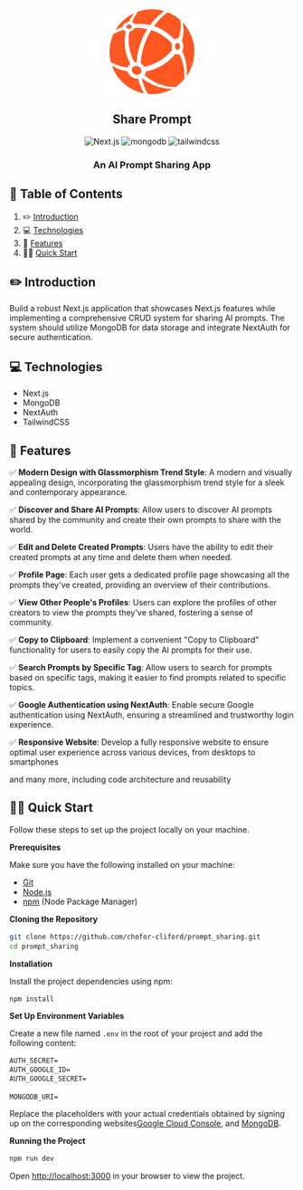 <div align="center">
  <img src="https://raw.githubusercontent.com/chofor-cliford/prompt_sharing/5fb2936fc0aa28b0161f71720dd2051e4ffa99f6/public/assets/images/logo.svg" alt="Project Banner" width="150" height="150" style="image-rendering: crisp-edges;" />
  <h2 align="center"><strong>Share Prompt</strong></h2>

  <div>
    <img src="https://img.shields.io/badge/-Next_JS-black?style=for-the-badge&logoColor=white&logo=nextdotjs&color=000" alt="Next.js" />
    <img src="https://img.shields.io/badge/-Mongodb-black?style=for-the-badge&logoColor=white&logo=mongodb&color=47A248" alt="mongodb" />
    <img src="https://img.shields.io/badge/-Tailwind_CSS-black?style=for-the-badge&logoColor=white&logo=tailwindcss&color=06B6D4" alt="tailwindcss" />
  </div>

  <h3 align="center">An  AI Prompt Sharing App</h3>
  </div>


## 📖 <a name="table">Table of Contents</a>

1. ✏️ [Introduction](#introduction)
2. 💻 [Technologies](#tech)
3. 🎒 [Features](#features)
4. 👨‍💻 [Quick Start](#quick-start)


## <a name="introduction">✏️ Introduction</a>
Build a robust Next.js application that showcases Next.js features while implementing a comprehensive CRUD system for sharing AI prompts. The system should utilize MongoDB for data storage and integrate NextAuth for secure authentication.

## <a name="tech">💻 Technologies</a>

- Next.js
- MongoDB
- NextAuth
- TailwindCSS

## <a name="features">🎒 Features</a>

✅ **Modern Design with Glassmorphism Trend Style**: A modern and visually appealing design, incorporating the glassmorphism trend style for a sleek and contemporary appearance.

✅ **Discover and Share AI Prompts**: Allow users to discover AI prompts shared by the community and create their own prompts to share with the world.

✅ **Edit and Delete Created Prompts**: Users have the ability to edit their created prompts at any time and delete them when needed.

✅ **Profile Page**: Each user gets a dedicated profile page showcasing all the prompts they've created, providing an overview of their contributions.

✅ **View Other People's Profiles**: Users can explore the profiles of other creators to view the prompts they've shared, fostering a sense of community.

✅ **Copy to Clipboard**: Implement a convenient "Copy to Clipboard" functionality for users to easily copy the AI prompts for their use.

✅ **Search Prompts by Specific Tag**: Allow users to search for prompts based on specific tags, making it easier to find prompts related to specific topics.

✅ **Google Authentication using NextAuth**: Enable secure Google authentication using NextAuth, ensuring a streamlined and trustworthy login experience.

✅ **Responsive Website**: Develop a fully responsive website to ensure optimal user experience across various devices, from desktops to smartphones

and many more, including code architecture and reusability 

## <a name="quick-start">👨‍💻 Quick Start</a>

Follow these steps to set up the project locally on your machine.

**Prerequisites**

Make sure you have the following installed on your machine:

- [Git](https://git-scm.com/)
- [Node.js](https://nodejs.org/en)
- [npm](https://www.npmjs.com/) (Node Package Manager)

**Cloning the Repository**

```bash
git clone https://github.com/chofor-cliford/prompt_sharing.git
cd prompt_sharing
```

**Installation**

Install the project dependencies using npm:

```bash
npm install
```

**Set Up Environment Variables**

Create a new file named `.env` in the root of your project and add the following content:

```env
AUTH_SECRET=
AUTH_GOOGLE_ID=
AUTH_GOOGLE_SECRET=

MONGODB_URI=
```

Replace the placeholders with your actual credentials obtained by signing up on the corresponding websites[Google Cloud Console](https://console.cloud.google.com/welcome?rapt=AEjHL4MBaLLneW6OfAHf_zgms1eWZFw1wdy0_KIC4uh1nEqh2m4ojOvrXNlzJ4h7CZTkpiWgcsoHbUvS-FMdCP7WIkaVlPAeU7cnVR6Y0wJHeLMOtU6KAzA&project=promptopia-385410), and [MongoDB](https://www.mongodb.com/). 

**Running the Project**

```bash
npm run dev
```

Open [http://localhost:3000](http://localhost:3000) in your browser to view the project.
